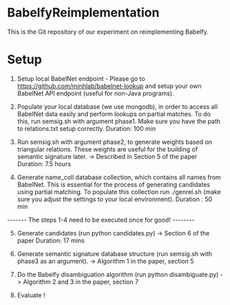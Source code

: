 # BabelfyReimplementation

This is the Git repository of our experiment on reimplementing Babelfy.

Setup
======

1. Setup local BabelNet endpoint - Please go to https://github.com/minhlab/babelnet-lookup and setup your own BabelNet API endpoint (useful for non-Java programs).

2. Populate your local database (we use mongodb), in order to access all BabelNet data easily and perform lookups on partial matches. To do this, run semsig.sh with argument phase1. Make sure you have the path to relations.txt setup correctly.
Duration: 100 min

3. Run semsig.sh with argument phase2, to generate weights based on triangular relations. These weights are useful for the building of semantic signature later. -> Described in Section 5 of the paper
Duration: 7.5 hours

4. Generate name_coll database collection, which contains all names from BabelNet. This is essential for the process of generating candidates using partial matching. To populate this collection run ./genrel.sh (make sure you adjust the settings to your local environment).
Duration : 50 min
 
------- The steps 1-4 need to be executed once for good! --------

5. Generate candidates (run python candidates.py) -> Section 6 of the paper
Duration: 17 mins
 
6. Generate semantic signature database structure (run semsig.sh with phase3 as an argument). -> Algorithm 1 in the paper, section 5

7. Do the Babelfy disambiguation algorithm (run python disambiguate.py) -> Algorithm 2 and 3 in the paper, section 7

8. Evaluate !
